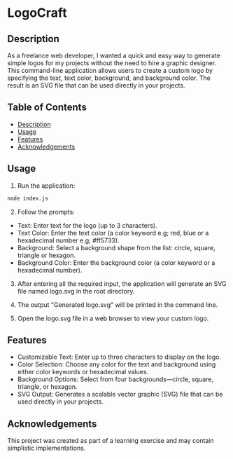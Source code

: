 # LogoCraft

## Description

As a freelance web developer, I wanted a quick and easy way to generate simple logos for my projects without the need to hire a graphic designer. This command-line application allows users to create a custom logo by specifying the text, text color, background, and background color. The result is an SVG file that can be used directly in your projects.

## Table of Contents

- [Description](#description)
- [Usage](#usage)
- [Features](#features)
- [Acknowledgements](#acknowledgements)

## Usage

1. Run the application:

```bash
node index.js
```

2. Follow the prompts:

- Text: Enter text for the logo (up to 3 characters).
- Text Color: Enter the text color (a color keyword e.g; red, blue or a hexadecimal number e.g; #ff5733).
- Background: Select a background shape from the list: circle, square, triangle or hexagon.
- Background Color: Enter the background color (a color keyword or a hexadecimal number).

3. After entering all the required input, the application will generate an SVG file named logo.svg in the root directory.

4. The output "Generated logo.svg" will be printed in the command line.

5. Open the logo.svg file in a web browser to view your custom logo.

## Features

- Customizable Text: Enter up to three characters to display on the logo.
- Color Selection: Choose any color for the text and background using either color keywords or hexadecimal values.
- Background Options: Select from four backgrounds—circle, square, triangle, or hexagon.
- SVG Output: Generates a scalable vector graphic (SVG) file that can be used directly in your projects.

## Acknowledgements

This project was created as part of a learning exercise and may contain simplistic implementations.